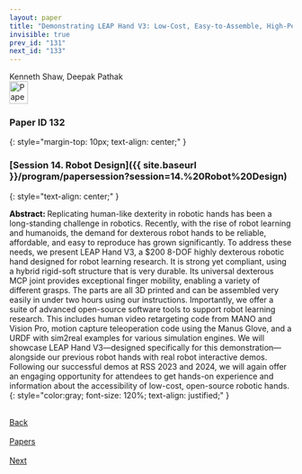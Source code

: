 ```yaml
---
layout: paper
title: "Demonstrating LEAP Hand V3: Low-Cost, Easy-to-Assemble, High-Performance Hand for Robot Learning"
invisible: true
prev_id: "131"
next_id: "133"
---
```

<div class="paper-authors">
  <div class="paper-author-box">
    <div class="paper-author-name">Kenneth Shaw, Deepak Pathak</div>
    <div class="paper-author-uni"></div>
  </div>
</div>

<div class="paper-pdf">
  <div>
    <a href="https://www.roboticsproceedings.org/rss21/p132.pdf" title="Download PDF" target="_blank">
      <img src="{{ site.baseurl }}/images/paper_link_cardinal_red.png" alt="Paper PDF" width="33" height="40" />
    </a>
  </div>
</div>

### Paper ID 132
{: style="margin-top: 10px; text-align: center;" }

### [Session 14. Robot Design]({{ site.baseurl }}/program/papersession?session=14.%20Robot%20Design)
{: style="text-align: center;" }

<b style="color: black;">Abstract: </b>Replicating human-like dexterity in robotic hands has been a long-standing challenge in robotics. Recently, with the rise of robot learning and humanoids, the demand for dexterous robot hands to be reliable, affordable, and easy to reproduce has grown significantly. To address these needs, we present LEAP Hand V3, a $200 8-DOF highly dexterous robotic hand designed for robot learning research. It is strong yet compliant, using a hybrid rigid-soft structure that is very durable. Its universal dexterous MCP joint provides exceptional finger mobility, enabling a variety of different grasps. The parts are all 3D printed and can be assembled very easily in under two hours using our instructions. Importantly, we offer a suite of advanced open-source software tools to support robot learning research.  This includes human video retargeting code from MANO and Vision Pro, motion capture teleoperation code using the Manus Glove, and a URDF with sim2real examples for various simulation engines.  We will showcase LEAP Hand V3—designed specifically for this demonstration—alongside our previous robot hands with real robot interactive demos. Following our successful demos at RSS 2023 and 2024, we will again offer an engaging opportunity for attendees to get hands-on experience and information about the accessibility of low-cost, open-source robotic hands.
{: style="color:gray; font-size: 120%; text-align: justified;" }

<div class="paper-menu">
  <div class="paper-menu-inner">
    <a href="{{ site.baseurl }}/program/papers/131/" title="Previous Paper">
            <div class="paper-menu-icon">
                <i class="fa fa-chevron-left"></i><br>
                <span class="paper-menu-label">Back</span>
            </div>
        </a>
    <a href="{{ site.baseurl }}/program/papers" title="All Papers">
      <div class="paper-menu-icon">
        <i class="fa fa-list"></i><br>
        <span class="paper-menu-label">Papers</span>
      </div>
    </a>
    <a href="{{ site.baseurl }}/program/papers/133/" title="Next Paper">
            <div class="paper-menu-icon">
                <i class="fa fa-chevron-right"></i><br>
                <span class="paper-menu-label">Next</span>
            </div>
        </a>
  </div>
</div>
